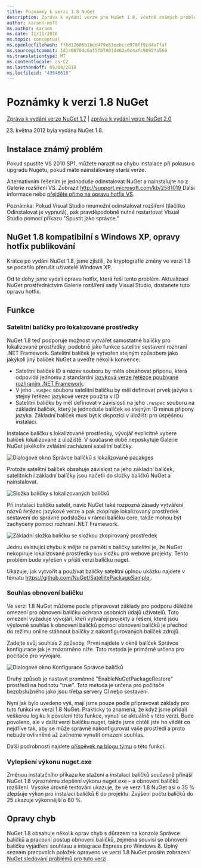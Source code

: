 ```yaml
---
title: Poznámky k verzi 1.8 NuGet
description: Zpráva k vydání verze pro NuGet 1.8, včetně známých problémů, opravy chyb, nové funkce a chcete.
author: karann-msft
ms.author: karann
ms.date: 11/11/2016
ms.topic: conceptual
ms.openlocfilehash: ff6d12606b1bed479e63eebccd978ff9cd4a7faf
ms.sourcegitcommit: 1d1406764c6af5fb7801d462e0c4afc9092fa569
ms.translationtype: MT
ms.contentlocale: cs-CZ
ms.lasthandoff: 09/04/2018
ms.locfileid: "43546618"
---
```

# <a name="nuget-18-release-notes"></a>Poznámky k verzi 1.8 NuGet

[Zpráva k vydání verze NuGet 1.7](../release-notes/nuget-1.7.md) | [zpráva k vydání verze NuGet 2.0](../release-notes/nuget-2.0.md)

23. května 2012 byla vydána NuGet 1.8.

## <a name="known-installation-issue"></a>Instalace známý problém
Pokud spustíte VS 2010 SP1, můžete narazit na chybu instalace při pokusu o upgradu Nugetu, pokud máte nainstalovaný starší verze.

Alternativním řešením je jednoduše odinstalovat NuGet a nainstalujte ho z Galerie rozšíření VS.  Zobrazit [ http://support.microsoft.com/kb/2581019 ](http://support.microsoft.com/kb/2581019) Další informace nebo [přejděte přímo na opravu hotfix VS](http://bit.ly/vsixcertfix).

Poznámka: Pokud Visual Studio neumožní odinstalovat rozšíření (tlačítko Odinstalovat je vypnutá), pak pravděpodobně nutné restartovat Visual Studio pomocí příkazu "Spustit jako správce."

## <a name="nuget-18-incompatible-with-windows-xp-hotfix-published"></a>NuGet 1.8 kompatibilní s Windows XP, opravy hotfix publikování

Krátce po vydání NuGet 1.8, jsme zjistili, že kryptografie změny ve verzi 1.8 se podařilo přerušit uživatelé Windows XP.

Od té doby jsme vydali opravu hotfix, která řeší tento problém.  Aktualizací NuGet prostřednictvím Galerie rozšíření sady Visual Studio, dostanete tuto opravu hotfix.

## <a name="features"></a>Funkce

### <a name="satellite-packages-for-localized-resources"></a>Satelitní balíčky pro lokalizované prostředky
NuGet 1.8 teď podporuje možnost vytvářet samostatné balíčky pro lokalizované prostředky, podobně jako funkce satelitní sestavení rozhraní .NET Framework.  Satelitní balíček je vytvořen stejným způsobem jako jakýkoli jiný balíček NuGet a uveďte několik konvence:

* Satelitní balíček ID a název souboru by měla obsahovat příponu, která odpovídá jednomu z standardní [jazyková verze řetězce používané rozhraním .NET Framework](http://msdn.microsoft.com/goglobal/bb896001.aspx).
* V jeho `.nuspec` souboru satelitní balíčku by měl definovat prvek jazyka s stejný řetězec jazykové verze použita v ID
* Satelitní balíčku by měl definovat v závislosti na jeho `.nuspec` souboru na základní balíček, který je jednoduše balíček se stejným ID minus přípony jazyka.  Základní balíček musí být k dispozici v úložišti pro úspěšnou instalaci.

Instalace balíčku s lokalizované prostředky, vývojář explicitně vybere balíček lokalizované z úložiště. V současné době neposkytuje Galerie NuGet jakékoliv zvláštní zacházení satelitní balíčky.

![Dialogové okno Správce balíčků s lokalizované pacakges](./media/dlg-w-loc-packs.png)

Protože satelitní balíček obsahuje závislost na jeho základní balíček, satelitních i základní balíčky jsou načetli do složky balíčků NuGet a nainstalovat.

![Složka balíčky s lokalizovaných balíčků](./media/fldr-loc-packs.png)

Při instalaci balíčku satelit, navíc NuGet také rozpozná zásady vytváření názvů řetězec jazykové verze a pak zkopíruje lokalizovaný prostředek sestavení do správné podsložku v rámci balíčku core, takže mohou být zachyceny pomocí rozhraní .NET Framework.

![Základní složka balíčku se složkou zkopírovaný prostředek](./media/fldr-copied-loc.png)

Jednu existující chybu k mějte na paměti s balíčky satelitní je, že NuGet nekopíruje lokalizované prostředky `bin` složku pro webové projekty.  Tento problém bude vyřešen v příští verzi balíčku nuget.

Ukazuje, jak vytvořit a používat balíčky satelitní úplnou ukázku najdete v tématu [ https://github.com/NuGet/SatellitePackageSample ](https://github.com/NuGet/SatellitePackageSample).

### <a name="package-restore-consent"></a>Souhlas obnovení balíčku
Ve verzi 1.8 NuGet můžeme podle připravovat základy pro podporu důležité omezení pro obnovení balíčku ochrana osobních údajů uživatelů. Toto omezení vyžaduje vývojáři, kteří vytvářejí projekty a řešení, které jsou výslovně souhlas k obnovení balíčků pomocí obnovení balíčků je přechod do režimu online stáhnout balíčky z nakonfigurovaných balíček zdrojů.

Zadejte svůj souhlas 2 způsoby. První najdete v okně balíček Správce konfigurace jak je znázorněno níže.  Tato metoda je primárně určena pro počítače pro vývojáře.

![Dialogové okno Konfigurace Správce balíčků](./media/pr-consent-configdlg.png)

Druhý způsob je nastavit proměnné "EnableNuGetPackageRestore" prostředí na hodnotu "true".  Tato metoda je určena pro počítače bezobslužného jako jsou třeba servery CI nebo sestavení.

Nyní jak bylo uvedeno výš, mají jsme pouze podle připravovat základy pro tuto funkci ve verzi 1.8 NuGet.  Prakticky to znamená, že když jsme přidali veškerou logiku k povolení této funkce, vynutí se aktuálně v této verzi. Bude povoleno, ale v další verzi balíčku nuget, takže jsme chtěli jste ho vědět co nejdříve tak, aby se může správně nakonfigurovat vaše prostředí a proto nebude ovlivněné až začneme vynutit omezení souhlas.

Další podrobnosti najdete [příspěvek na blogu týmu](http://blog.nuget.org/20120518/package-restore-and-consent.html) o této funkci.

### <a name="nugetexe-performance-improvements"></a>Vylepšení výkonu nuget.exe
Změnou instalačního příkazu ke stažení a instalaci balíčků současně přináší NuGet 1.8 výraznému zlepšení výkonu nuget.exe – a obnovení balíčků rozšíření.  Vysoké úrovně testování ukazuje, že ve verzi 1.8 NuGet asi o 35 % zlepšuje výkon pro instalaci balíčků 6 do projektu.  Zvýšení počtu balíčků do 25 ukazuje výkonnější o 60 %.

## <a name="bug-fixes"></a>Opravy chyb
NuGet 1.8 obsahuje několik oprav chyb s důrazem na konzole Správce balíčků a pracovní postup obnovení balíčků, zejména souvisí se obnovení balíčku vyjádření souhlasu a integrace Express pro Windows 8.
Úplný seznam pracovních položek opraveno ve verzi 1.8 NuGet prosím zobrazení [NuGet sledování problémů pro tuto verzi](http://nuget.codeplex.com/workitem/list/advanced?keyword=&status=Closed&type=All&priority=All&release=NuGet%201.8&assignedTo=All&component=All&sortField=Votes&sortDirection=Descending&page=0).
